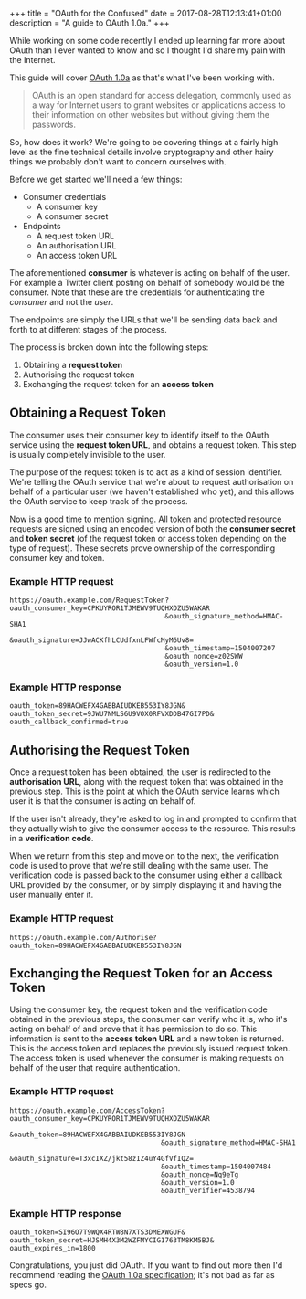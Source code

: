 +++
title = "OAuth for the Confused"
date = 2017-08-28T12:13:41+01:00
description = "A guide to OAuth 1.0a."
+++

While working on some code recently I ended up learning far more about OAuth
than I ever wanted to know and so I thought I'd share my pain with the
Internet.

This guide will cover [OAuth 1.0a](https://oauth.net/core/1.0a/) as that's what
I've been working with.

> OAuth is an open standard for access delegation, commonly used as a way for
> Internet users to grant websites or applications access to their information
> on other websites but without giving them the passwords.

So, how does it work? We're going to be covering things at a fairly high level
as the fine technical details involve cryptography and other hairy things we
probably don't want to concern ourselves with.

Before we get started we'll need a few things:

- Consumer credentials
  - A consumer key
  - A consumer secret
- Endpoints
  - A request token URL
  - An authorisation URL
  - An access token URL

The aforementioned __consumer__ is whatever is acting on behalf of the user. For
example a Twitter client posting on behalf of somebody would be the consumer.
Note that these are the credentials for authenticating the _consumer_ and not
the _user_.

The endpoints are simply the URLs that we'll be sending data back and forth to
at different stages of the process.

The process is broken down into the following steps:

1. Obtaining a __request token__
2. Authorising the request token
3. Exchanging the request token for an __access token__

## Obtaining a Request Token

The consumer uses their consumer key to identify itself to the OAuth service
using the __request token URL__, and obtains a request token. This step is
usually completely invisible to the user.

The purpose of the request token is to act as a kind of session identifier.
We're telling the OAuth service that we're about to request authorisation on
behalf of a particular user (we haven't established who yet), and this allows
the OAuth service to keep track of the process.

Now is a good time to mention signing. All token and protected resource requests
are signed using an encoded version of both the __consumer secret__ and __token
secret__ (of the request token or access token depending on the type of
request). These secrets prove ownership of the corresponding consumer key and
token.

### Example HTTP request

```text
https://oauth.example.com/RequestToken?oauth_consumer_key=CPKUYROR1TJMEWV9TUQHXOZU5WAKAR
                                      &oauth_signature_method=HMAC-SHA1
                                      &oauth_signature=JJwACKfhLCUdfxnLFWfcMyM6Uv8=
                                      &oauth_timestamp=1504007207
                                      &oauth_nonce=z02SWW
                                      &oauth_version=1.0
```

### Example HTTP response

```text
oauth_token=89HACWEFX4GABBAIUDKEB553IY8JGN&
oauth_token_secret=9JWU7NMLS6U9VOX0RFVXDDB47GI7PD&
oauth_callback_confirmed=true
```

## Authorising the Request Token

Once a request token has been obtained, the user is redirected to the
__authorisation URL__, along with the request token that was obtained in the
previous step. This is the point at which the OAuth service learns which user
it is that the consumer is acting on behalf of.

If the user isn't already, they're asked to log in and prompted to confirm that
they actually wish to give the consumer access to the resource. This results in
a __verification code__.

When we return from this step and move on to the next, the verification code is
used to prove that we're still dealing with the same user. The verification
code is passed back to the consumer using either a callback URL provided by the
consumer, or by simply displaying it and having the user manually enter it.

### Example HTTP request

```text
https://oauth.example.com/Authorise?oauth_token=89HACWEFX4GABBAIUDKEB553IY8JGN
```

## Exchanging the Request Token for an Access Token

Using the consumer key, the request token and the verification code obtained in
the previous steps, the consumer can verify who it is, who it's acting on
behalf of and prove that it has permission to do so. This information is sent
to the __access token URL__ and a new token is returned. This is the access
token and replaces the previously issued request token. The access token is
used whenever the consumer is making requests on behalf of the user that
require authentication.

### Example HTTP request

```text
https://oauth.example.com/AccessToken?oauth_consumer_key=CPKUYROR1TJMEWV9TUQHXOZU5WAKAR
                                     &oauth_token=89HACWEFX4GABBAIUDKEB553IY8JGN
                                     &oauth_signature_method=HMAC-SHA1
                                     &oauth_signature=T3xcIXZ/jkt58zIZ4uY4GfVfIQ2=
                                     &oauth_timestamp=1504007484
                                     &oauth_nonce=Nq9eTg
                                     &oauth_version=1.0
                                     &oauth_verifier=4538794
```

### Example HTTP response

```text
oauth_token=SI96O7T9WQX4RTW8N7XTS3DMEXWGUF&
oauth_token_secret=HJSMH4X3M2WZFMYCIG1763TM8KM5BJ&
oauth_expires_in=1800
```

Congratulations, you just did OAuth. If you want to find out more then I'd
recommend reading the
[OAuth 1.0a specification](https://oauth.net/core/1.0a/); it's not bad as far
as specs go.
